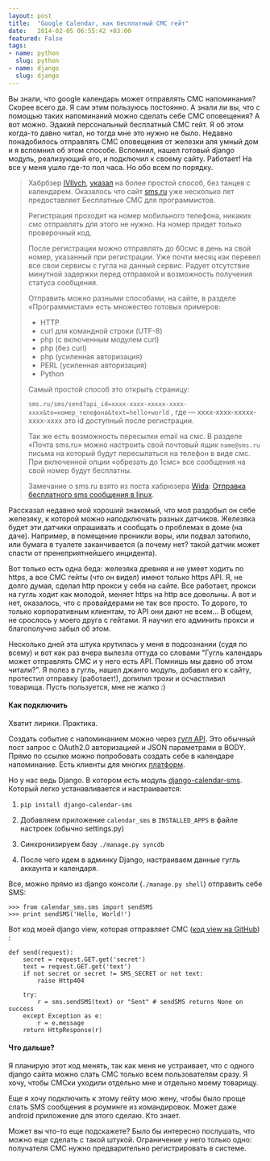 ```yaml
---
layout: post
title:  "Google Calendar, как бесплатный СМС гейт"
date:   2014-02-05 06:55:42 +03:00
featured: False
tags: 
- name: python
  slug: python
- name: django
  slug: django
---
```

Вы знали, что google календарь может отправлять СМС напоминания? Скорее всего да. Я сам этим пользуюсь постоянно. А знали ли вы, что с помощью таких напоминаний можно сделать себе СМС оповещения? А вот можно. Эдакий персональный бесплатный СМС гейт. Я об этом когда-то давно читал, но тогда мне это нужно <!--more--> не было. Недавно понадобилось отправлять СМС оповещения от железки аля умный дом и я вспомнил об этом способе. Вспомнил, нашел готовый django модуль, реализующий его, и подключил к своему сайту. Работает! На все у меня ушло где-то пол часа. Но обо всем по порядку.

> Хабрбзер [IVIlych](http://habrahabr.ru/users/ivilych/), [указал](http://habrahabr.ru/post/211667/#comment_7282675) на более простой способ, без танцев с календарем.
> Оказалось что сайт [sms.ru](http://sms.ru) уже несколько лет предоставляет Бесплатные СМС для программистов.
> 
> Регистрация проходит на номер мобильного телефона, никаких смс отправлять для этого не нужно. На номер придет только проверочный код.
> 
> После регистрации можно отправлять до 60смс в день на свой номер, указанный при регистрации. Уже почти месяц как перевел все свои сервисы с гугла на данный сервис. Радует отсутствие минутной задержки перед отправкой и возможность получения статуса сообщения.
> 
> Отправить можно разными способами, на сайте, в разделе «Программистам» есть множество готовых примеров:
> 
> * HTTP
> * curl для командной строки (UTF-8)
> * php (с включенным модулем curl)
> * php (без curl)
> * php (усиленная авторизация)
> * PERL (усиленная авторизация)
> * Python
> 
> 
> 
> Самый простой способ это открыть страницу:
> 
> `sms.ru/sms/send?api_id=xxxx-xxxx-xxxxx-xxxx-xxxx&to=номер_телефона&text=hello+world`
> , где — xxxx-xxxx-xxxxx-xxxx-xxxx это id доступный после регистрации.
> 
> Так же есть возможность пересылки email на смс. В разделе «Почта sms.ru» можно настроить свой почтовый ящик `name@sms.ru` письма на который будут пересылаться на телефон в виде смс. При включенной опции «обрезать до 1смс» все сообщения на свой номер будут бесплатны.
> 
> Замечание о sms.ru взято из поста хабрюзера [Wida](http://habrahabr.ru/users/wida/): [Отправка бесплатного sms сообщения в linux](http://habrahabr.ru/post/147583/).



Рассказал недавно мой хороший знакомый, что мол раздобыл он себе железяку, к которой можно наподключать разных датчиков. Железяка будет эти датчики опрашивать и сообщать о проблемах в доме (на даче). Например, в помещение проникли воры, или подвал затопило, или бумага в туалете заканчивается (а почему нет? такой датчик может спасти от пренеприятнейшего инцидента). 

Вот только есть одна беда: железяка древняя и не умеет ходить по https, а все СМС гейты (что он видел) имеют только https API. Я, не долго думая, сделал http прокси у себя на сайте. Все работает, прокси на гугль ходит как молодой, меняет https на http все довольны. А вот и нет, оказалось, что с провайдерами не так все просто. То дорого, то только корпоративным клиентам, то API они дают не всем... В общем, не срослось у моего друга с гейтами. Я научил его админить прокси и благополучно забыл об этом.

Несколько дней эта штука крутилась у меня в подсознании (судя по всему) и вот как раз вчера вылезла оттуда со словами "Гугль календарь может отправлять СМС и у него есть API. Помнишь мы давно об этом читали?". Я полез в гугль, нашел джанго модуль, добавил его к сайту, протестил отправку (работает!), допилил трохи и осчастливил товарища. Пусть пользуется, мне не жалко :)

#### Как подключить

Хватит лирики. Практика.

Создать событие с напоминанием можно через [гугл API](https://developers.google.com/google-apps/calendar/v3/reference/events/insert). Это обычный пост запрос с OAuth2.0 авторизацией и JSON параметрами в BODY. Прямо по ссылке можно попробовать создать себе в календаре напоминание. Есть клиенты для многих [платформ](https://developers.google.com/google-apps/calendar/downloads).

Но у нас ведь Django. В котором есть модуль [django-calendar-sms](https://github.com/gotlium/django-calendar-sms#whats-that). Который легко устанавливается и настраивается:

1. `pip install django-calendar-sms`

1. Добавляем приложение `calendar_sms` в `INSTALLED_APPS` в файле настроек (обычно settings.py) 

1. Синхронизируем базу `./manage.py syncdb`

1. После чего идем в админку Django, настраиваем данные гугль аккаунта и календаря.

Все, можно прямо из django консоли (`./manage.py shell`) отправить себе SMS:

    >>> from calendar_sms.sms import sendSMS
	>>> print sendSMS('Hello, World!')

Вот код моей django view, которая отправляет СМС ([код view на GitHub](https://github.com/akava/akava_site/blob/4997f103ed19ad33ac1b4f88aa9baf31816296c3/sms/views.py )) :

    def send(request):
	    secret = request.GET.get('secret')
	    text = request.GET.get('text')
	    if not secret or secret != SMS_SECRET or not text:
	    	raise Http404
	    
	    try:
		    r = sms.sendSMS(text) or "Sent" # sendSMS returns None on success
	    except Exception as e:
		    r = e.message
	    return HttpResponse(r)

#### Что дальше?

Я планирую этот код менять, так как меня не устраивает, что с одного django сайта можно слать СМС только всем пользователям сразу. Я хочу, чтобы СМСки уходили отдельно мне и отдельно моему товарищу. 

Еще я хочу подключить к этому гейту мою жену, чтобы было проще слать SMS сообщения в роуминге из командировок. Может даже android приложение для этого сделаю. Кто знает.

Может вы что-то еще подскажете? Было бы интересно послушать, что можно еще сделать с такой штукой. Ограничение у него только одно: получателя СМС нужно предварительно регистрировать в системе. 

